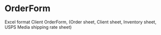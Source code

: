 # OrderForm
Excel format Client OrderForm, (Order sheet, Client sheet, Inventory sheet, USPS Media shipping rate sheet)
